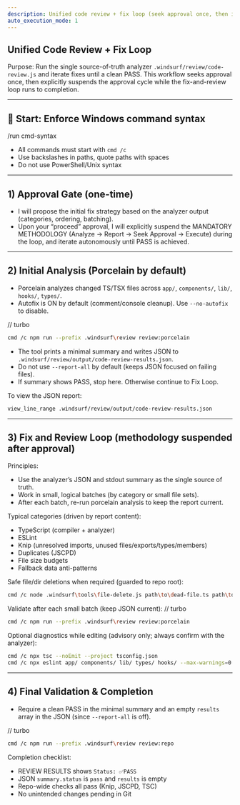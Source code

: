 ```yaml
---
description: Unified code review + fix loop (seek approval once, then iterate to PASS)
auto_execution_mode: 1
---
```


## Unified Code Review + Fix Loop

Purpose: Run the single source-of-truth analyzer `.windsurf/review/code-review.js` and iterate fixes until a clean PASS. This workflow seeks approval once, then explicitly suspends the approval cycle while the fix-and-review loop runs to completion.

---
## 🚦 Start: Enforce Windows command syntax
/run cmd-syntax

- All commands must start with `cmd /c`
- Use backslashes in paths, quote paths with spaces
- Do not use PowerShell/Unix syntax

---
## 1) Approval Gate (one-time)
- I will propose the initial fix strategy based on the analyzer output (categories, ordering, batching).
- Upon your “proceed” approval, I will explicitly suspend the MANDATORY METHODOLOGY (Analyze → Report → Seek Approval → Execute) during the loop, and iterate autonomously until PASS is achieved.

---
## 2) Initial Analysis (Porcelain by default)
- Porcelain analyzes changed TS/TSX files across `app/`, `components/`, `lib/`, `hooks/`, `types/`.
- Autofix is ON by default (comment/console cleanup). Use `--no-autofix` to disable.

// turbo
```bash
cmd /c npm run --prefix .windsurf\review review:porcelain
```

- The tool prints a minimal summary and writes JSON to `.windsurf/review/output/code-review-results.json`.
- Do not use `--report-all` by default (keeps JSON focused on failing files).
- If summary shows PASS, stop here. Otherwise continue to Fix Loop.

To view the JSON report:
```bash
view_line_range .windsurf/review/output/code-review-results.json
```

---
## 3) Fix and Review Loop (methodology suspended after approval)
Principles:
- Use the analyzer’s JSON and stdout summary as the single source of truth.
- Work in small, logical batches (by category or small file sets).
- After each batch, re-run porcelain analysis to keep the report current.

Typical categories (driven by report content):
- TypeScript (compiler + analyzer)
- ESLint
- Knip (unresolved imports, unused files/exports/types/members)
- Duplicates (JSCPD)
- File size budgets
- Fallback data anti-patterns

Safe file/dir deletions when required (guarded to repo root):
```bash
cmd /c node .windsurf\tools\file-delete.js path\to\dead-file.ts path\to\stale-dir
```

Validate after each small batch (keep JSON current):
// turbo
```bash
cmd /c npm run --prefix .windsurf\review review:porcelain
```

Optional diagnostics while editing (advisory only; always confirm with the analyzer):
```bash
cmd /c npx tsc --noEmit --project tsconfig.json
cmd /c npx eslint app/ components/ lib/ types/ hooks/ --max-warnings=0
```

---
## 4) Final Validation & Completion
- Require a clean PASS in the minimal summary and an empty `results` array in the JSON (since `--report-all` is off).

// turbo
```bash
cmd /c npm run --prefix .windsurf\review review:repo
```

Completion checklist:
- REVIEW RESULTS shows `Status: ✅PASS`
- JSON `summary.status` is `pass` and `results` is empty
- Repo-wide checks all pass (Knip, JSCPD, TSC)
- No unintended changes pending in Git
